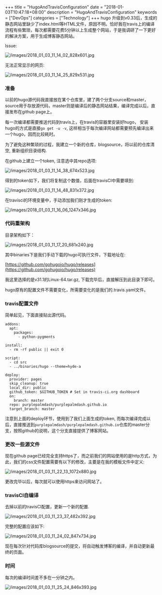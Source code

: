 +++
title = "HugoAndTravisConfiguration"
date = "2018-01-03T10:47:18+08:00"
description = "HugoAndTravisConfiguration"
keywords = ["DevOps"]
categories = ["Technology"]
+++
hugo
升级到v0.33后，生成的静态网站里缺少了index.html等HTML文件，原因不明。恰好我在travis上的编译流程有些繁琐，每次都需要花费5分钟以上生成整个网站，于是我调研了一下更好的解决方案，用于生成博客静态网站。    

Issue:    

![/images/2018_01_03_11_14_02_828x601.jpg](/images/2018_01_03_11_14_02_828x601.jpg)

无法正常显示的网页:    

![/images/2018_01_03_11_14_25_829x531.jpg](/images/2018_01_03_11_14_25_829x531.jpg)

### 准备
以前的hugo源代码我直接放在某个仓库里，建了两个分支source和master，
source用于存放源代码，master则是编译后的静态网站结果，编译完成以后，直接发布在github
page上。    

每一次编译都需要推送代码到travis上，在travis的容器里安装好hugo，
安装hugo的方式是直接`go get -u -v`,
这样相当于每次编译网站都需要预先编译出来一个hugo，因而比较耗时。    

为了避免这种繁琐的过程，我建立一个新的仓库，blogsource，将以前的仓库清空,
重新组织目录结构.    

在github上建立一个token, 注意选中其repo选项:    

![/images/2018_01_03_11_14_38_674x523.jpg](/images/2018_01_03_11_14_38_674x523.jpg)

得到的token如下，我们将复制这个数值，后面在travisCI中需要填到:    

![/images/2018_01_03_11_14_48_831x372.jpg](/images/2018_01_03_11_14_48_831x372.jpg)

在travisci的环境变量中，手动添加我们刚才生成的token:    

![/images/2018_01_03_11_16_06_1247x346.jpg](/images/2018_01_03_11_16_06_1247x346.jpg)

### 代码重架构
目录架构如下：    

![/images/2018_01_03_11_17_20_681x240.jpg](/images/2018_01_03_11_17_20_681x240.jpg)

其中binaries下是我们手动下载的hugo可执行文件，下载地址在:     

[https://github.com/gohugoio/hugo/releases](https://github.com/gohugoio/hugo/releases)    

我这里选择的是v31.1的Linux-64.tar.gz, 下载完毕后，直接解压到此目录下即可。    

hugo原有的配置文件不需要变化，所需要变化的是我们的.travis.yaml文件。    

### travis配置文件
简单起见，下面直接贴出源代码。    

```
addons:
  apt:
    packages:
      - python-pygments

install:
  - rm -rf public || exit 0

script:
  - cd src
  - ../binaries/hugo --theme=hyde-a

deploy:
  provider: pages
  skip_cleanup: true
  local_dir: public
  github_token: $GITHUB_TOKEN # Set in travis-ci.org dashboard
  on:
    branch: master
  repo: purplepalmdash/purplepalmdash.github.io
  target_branch: master
```

注意到上面的deploy环节，使用到了我们上面生成的token,
而每次编译完成以后，直接推送到`purplepalmdash/purplepalmdash.github.io`仓库的master分支，按照github的说明，这个分支直接提供了博客网站。    

### 更改一些源文件
现在github
page已经完全支持https了，而之前我们的网站使用的是http方式，为此，我们的css文件配置需要有以下的修改，主要是在我的模板文件中定义:    

![/images/2018_01_03_11_22_13_1072x880.jpg](/images/2018_01_03_11_22_13_1072x880.jpg)

更改完毕以后，每次就可以使用https来访问网站了。   

### travisCI自编译
去掉以前的travisCI配置，更新一个新的配置.    

![/images/2018_01_03_11_23_37_482x392.jpg](/images/2018_01_03_11_23_37_482x392.jpg)

完整的配置应该如下:    

![/images/2018_01_03_11_24_02_847x734.jpg](/images/2018_01_03_11_24_02_847x734.jpg)

现在每次针对代码库blogsource的提交，将自动触发博客的编译，并自动更新最终的页面。    

### 时间
每次的编译时间差不多在一分钟之内。    

![/images/2018_01_03_11_25_24_846x393.jpg](/images/2018_01_03_11_25_24_846x393.jpg)
